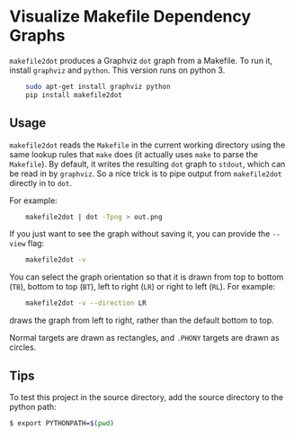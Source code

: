 # Visualize Makefile Dependency Graphs

`makefile2dot` produces a Graphviz `dot` graph from a Makefile. To run it,
install `graphviz` and `python`. This version runs on python 3.

```bash
    sudo apt-get install graphviz python
	pip install makefile2dot
```

## Usage

`makefile2dot` reads the `Makefile` in the current working directory using the
same lookup rules that `make` does (it actually uses `make` to parse the
`Makefile`). By default, it writes the resulting `dot` graph to `stdout`, which
can be read in by `graphviz`. So a nice trick is to pipe output from
`makefile2dot` directly in to `dot`.

For example:

````bash
    makefile2dot | dot -Tpng > out.png
````

If you just want to see the graph without saving it, you can provide the
`--view` flag:

````bash
	makefile2dot -v
````

You can select the graph orientation so that it is drawn from top to bottom
(`TB`), bottom to top (`BT`), left to right (`LR`) or right to left (`RL`). For
example:

````bash
	makefile2dot -v --direction LR
````

draws the graph from left to right, rather than the default bottom to top.

Normal targets are drawn as rectangles, and `.PHONY` targets are drawn as
circles.

## Tips

To test this project in the source directory, add the source directory to the
python path:

````bash
$ export PYTHONPATH=$(pwd)
````

